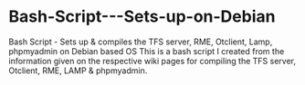 # Bash-Script---Sets-up-on-Debian
Bash Script - Sets up &amp; compiles the TFS server, RME, Otclient, Lamp, phpmyadmin on Debian based OS
This is a bash script I created from the information given on the respective wiki pages for compiling the TFS server, Otclient, RME, LAMP & phpmyadmin.
